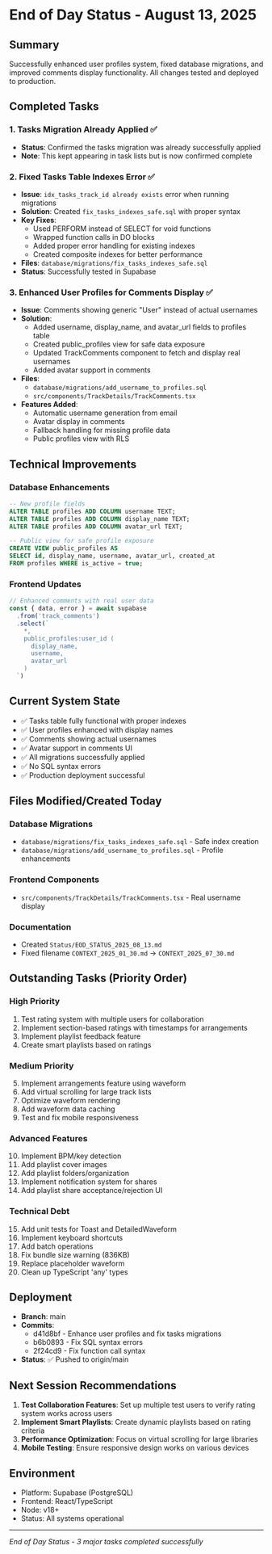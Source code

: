 # End of Day Status - August 13, 2025

## Summary
Successfully enhanced user profiles system, fixed database migrations, and improved comments display functionality. All changes tested and deployed to production.

## Completed Tasks

### 1. Tasks Migration Already Applied ✅
- **Status**: Confirmed the tasks migration was already successfully applied
- **Note**: This kept appearing in task lists but is now confirmed complete

### 2. Fixed Tasks Table Indexes Error ✅
- **Issue**: `idx_tasks_track_id already exists` error when running migrations
- **Solution**: Created `fix_tasks_indexes_safe.sql` with proper syntax
- **Key Fixes**:
  - Used PERFORM instead of SELECT for void functions
  - Wrapped function calls in DO blocks
  - Added proper error handling for existing indexes
  - Created composite indexes for better performance
- **Files**: `database/migrations/fix_tasks_indexes_safe.sql`
- **Status**: Successfully tested in Supabase

### 3. Enhanced User Profiles for Comments Display ✅
- **Issue**: Comments showing generic "User" instead of actual usernames
- **Solution**: 
  - Added username, display_name, and avatar_url fields to profiles table
  - Created public_profiles view for safe data exposure
  - Updated TrackComments component to fetch and display real usernames
  - Added avatar support in comments
- **Files**:
  - `database/migrations/add_username_to_profiles.sql`
  - `src/components/TrackDetails/TrackComments.tsx`
- **Features Added**:
  - Automatic username generation from email
  - Avatar display in comments
  - Fallback handling for missing profile data
  - Public profiles view with RLS

## Technical Improvements

### Database Enhancements
```sql
-- New profile fields
ALTER TABLE profiles ADD COLUMN username TEXT;
ALTER TABLE profiles ADD COLUMN display_name TEXT;
ALTER TABLE profiles ADD COLUMN avatar_url TEXT;

-- Public view for safe profile exposure
CREATE VIEW public_profiles AS
SELECT id, display_name, username, avatar_url, created_at
FROM profiles WHERE is_active = true;
```

### Frontend Updates
```typescript
// Enhanced comments with real user data
const { data, error } = await supabase
  .from('track_comments')
  .select(`
    *,
    public_profiles:user_id (
      display_name,
      username,
      avatar_url
    )
  `)
```

## Current System State
- ✅ Tasks table fully functional with proper indexes
- ✅ User profiles enhanced with display names
- ✅ Comments showing actual usernames
- ✅ Avatar support in comments UI
- ✅ All migrations successfully applied
- ✅ No SQL syntax errors
- ✅ Production deployment successful

## Files Modified/Created Today

### Database Migrations
- `database/migrations/fix_tasks_indexes_safe.sql` - Safe index creation
- `database/migrations/add_username_to_profiles.sql` - Profile enhancements

### Frontend Components
- `src/components/TrackDetails/TrackComments.tsx` - Real username display

### Documentation
- Created `Status/EOD_STATUS_2025_08_13.md`
- Fixed filename `CONTEXT_2025_01_30.md` → `CONTEXT_2025_07_30.md`

## Outstanding Tasks (Priority Order)

### High Priority
1. Test rating system with multiple users for collaboration
2. Implement section-based ratings with timestamps for arrangements
3. Implement playlist feedback feature
4. Create smart playlists based on ratings

### Medium Priority
5. Implement arrangements feature using waveform
6. Add virtual scrolling for large track lists
7. Optimize waveform rendering
8. Add waveform data caching
9. Test and fix mobile responsiveness

### Advanced Features
10. Implement BPM/key detection
11. Add playlist cover images
12. Add playlist folders/organization
13. Implement notification system for shares
14. Add playlist share acceptance/rejection UI

### Technical Debt
15. Add unit tests for Toast and DetailedWaveform
16. Implement keyboard shortcuts
17. Add batch operations
18. Fix bundle size warning (836KB)
19. Replace placeholder waveform
20. Clean up TypeScript 'any' types

## Deployment
- **Branch**: main
- **Commits**: 
  - d41d8bf - Enhance user profiles and fix tasks migrations
  - b6b0893 - Fix SQL syntax errors
  - 2f24cd9 - Fix function call syntax
- **Status**: ✅ Pushed to origin/main

## Next Session Recommendations

1. **Test Collaboration Features**: Set up multiple test users to verify rating system works across users
2. **Implement Smart Playlists**: Create dynamic playlists based on rating criteria
3. **Performance Optimization**: Focus on virtual scrolling for large libraries
4. **Mobile Testing**: Ensure responsive design works on various devices

## Environment
- Platform: Supabase (PostgreSQL)
- Frontend: React/TypeScript
- Node: v18+
- Status: All systems operational

---
*End of Day Status - 3 major tasks completed successfully*